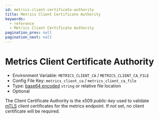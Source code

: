 ```yaml
---
id: metrics-client-certificate-authority
title: Metrics Client Certificate Authority
keywords:
  - reference
  - Metrics Client Certificate Authority
pagination_prev: null
pagination_next: null
---
```


# Metrics Client Certificate Authority

- Environment Variable: `METRICS_CLIENT_CA` / `METRICS_CLIENT_CA_FILE`
- Config File Key: `metrics_client_ca` / `metrics_client_ca_file`
- Type: [base64 encoded](https://en.wikipedia.org/wiki/Base64) `string` or relative file location
- Optional

The Client Certificate Authority is the x509 _public-key_ used to validate [mTLS](https://en.wikipedia.org/wiki/Mutual_authentication) client certificates for the metrics endpoint. If not set, no client certificate will be required.
